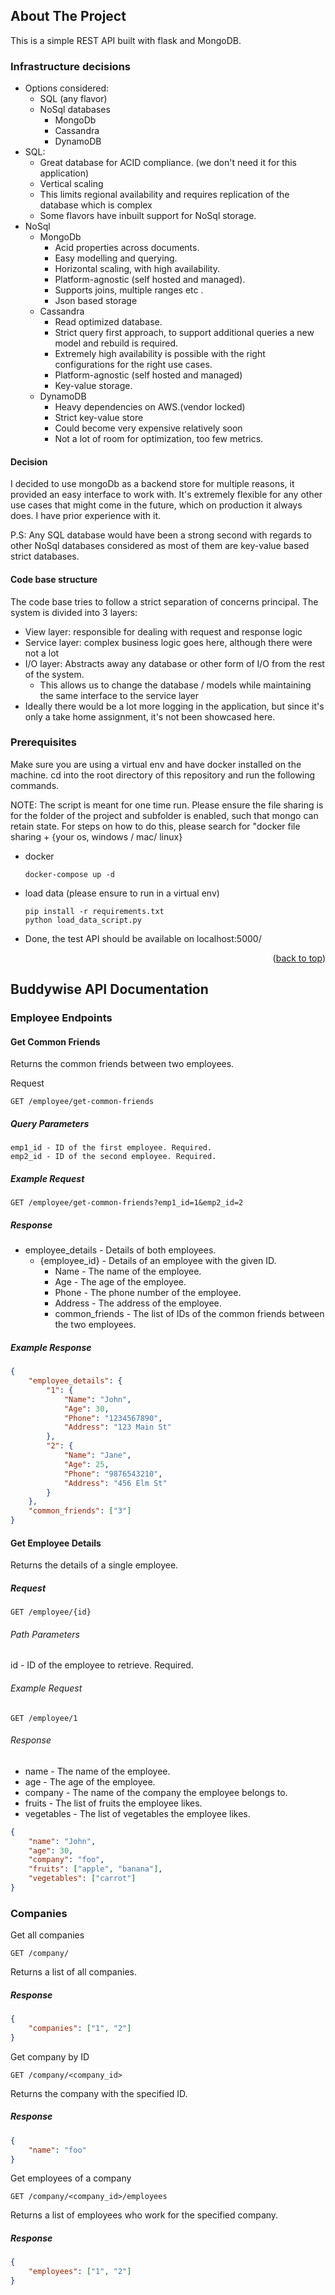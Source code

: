 
<!-- ABOUT THE PROJECT -->
## About The Project


This is a simple REST API built with flask and MongoDB.

### Infrastructure decisions
  * Options considered:
    * SQL (any flavor)
    * NoSql databases
      * MongoDb
      * Cassandra
      * DynamoDB
  * SQL:
    * Great database for ACID compliance. (we don't need it for this application)
    * Vertical scaling 
    * This limits regional availability and requires replication of the database which is complex
    * Some flavors have inbuilt support for NoSql storage.
  * NoSql
    * MongoDb
      * Acid properties across documents.
      * Easy modelling and querying.
      * Horizontal scaling, with high availability.
      * Platform-agnostic (self hosted and managed).
      * Supports joins, multiple ranges etc .
      * Json based storage
    * Cassandra
      * Read optimized database.
      * Strict query first approach, to support additional queries a new model and rebuild is required.
      * Extremely high availability is possible with the right configurations for the right use cases.
      * Platform-agnostic (self hosted and managed)
      * Key-value storage.
    * DynamoDB
      * Heavy dependencies on AWS.(vendor locked)
      * Strict key-value store
      * Could become very expensive relatively soon
      * Not a lot of room for optimization, too few metrics.

  #### Decision
  I decided to use mongoDb as a backend store for multiple reasons, it provided an easy interface to work with.
  It's extremely flexible for any other use cases that might come in the future, which on production it always does.
  I have prior experience with it. 

  P.S: Any SQL database would have been a strong second with regards to other NoSql databases considered as most of them are key-value based strict databases. 

#### Code base structure
The code base tries to follow a strict separation of concerns principal.
The system is divided into 3 layers:
* View layer: responsible for dealing with request and response logic
* Service layer: complex business logic goes here, although there were not a lot
* I/O layer: Abstracts away any database or other form of I/O from the rest of the system.
  * This allows us to change the database / models while maintaining the same interface to the service layer
* Ideally there would be a lot more logging in the application, but since it's only a take home assignment, it's not been showcased here.


### Prerequisites

Make sure you are using a virtual env and have docker installed on the machine. 
cd into the root directory of this repository and run the following commands. 

NOTE: The script is meant for one time run. 
Please ensure the file sharing is for the folder of the project and subfolder is enabled,
such that mongo can retain state. 
For steps on how to do this, please search for "docker file sharing + {your os, windows / mac/ linux}
* docker
  ```
  docker-compose up -d 
  ```
* load data (please ensure to run in a virtual env)
  ```
  pip install -r requirements.txt
  python load_data_script.py
  ```
* Done, the test API should be available on localhost:5000/

<p align="right">(<a href="#top">back to top</a>)</p>

<!-- EXAMPLES -->
## Buddywise API Documentation
### Employee Endpoints
#### Get Common Friends
Returns the common friends between two employees.

Request
```
GET /employee/get-common-friends
```


##### Query Parameters
```
emp1_id - ID of the first employee. Required.
emp2_id - ID of the second employee. Required.
```
##### Example Request
```http request
GET /employee/get-common-friends?emp1_id=1&emp2_id=2
```


##### Response
* employee_details - Details of both employees.
  * {employee_id} - Details of an employee with the given ID.
    * Name - The name of the employee.
    * Age - The age of the employee.
    * Phone - The phone number of the employee.
    * Address - The address of the employee.
    * common_friends - The list of IDs of the common friends between the two employees. 


##### Example Response
```json
{
    "employee_details": {
        "1": {
            "Name": "John",
            "Age": 30,
            "Phone": "1234567890",
            "Address": "123 Main St"
        },
        "2": {
            "Name": "Jane",
            "Age": 25,
            "Phone": "9876543210",
            "Address": "456 Elm St"
        }
    },
    "common_friends": ["3"]
}
```

#### Get Employee Details
Returns the details of a single employee.

##### Request
```http request
GET /employee/{id}
```

###### Path Parameters
id - ID of the employee to retrieve. Required.

###### Example Request
```http request
GET /employee/1
```

###### Response
* name - The name of the employee.
* age - The age of the employee.
* company - The name of the company the employee belongs to.
* fruits - The list of fruits the employee likes.
* vegetables - The list of vegetables the employee likes.

```json
{
    "name": "John",
    "age": 30,
    "company": "foo",
    "fruits": ["apple", "banana"],
    "vegetables": ["carrot"]
}

```


### Companies
Get all companies
```http request
GET /company/
```
Returns a list of all companies.

##### Response
```json
{
    "companies": ["1", "2"]
}

```

Get company by ID

```http request
GET /company/<company_id>
```
Returns the company with the specified ID.

##### Response
```json
{
    "name": "foo"
}
```

Get employees of a company
```http request
GET /company/<company_id>/employees
```
Returns a list of employees who work for the specified company.

##### Response
```json
{
    "employees": ["1", "2"]
}
```




```
